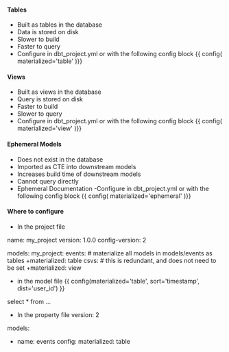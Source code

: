 
#### Tables
- Built as tables in the database
- Data is stored on disk
- Slower to build
- Faster to query
- Configure in dbt_project.yml or with the following config block
{{ config(
    materialized='table'
)}}

#### Views
- Built as views in the database
- Query is stored on disk
- Faster to build
- Slower to query
- Configure in dbt_project.yml or with the following config block
{{ config(
    materialized='view'
)}}

#### Ephemeral Models
- Does not exist in the database
- Imported as CTE into downstream models
- Increases build time of downstream models
- Cannot query directly
- Ephemeral Documentation
-Configure in dbt_project.yml or with the following config block
{{ config(
    materialized='ephemeral'
)}}

#### Where to configure
- In the project file

name: my_project
version: 1.0.0
config-version: 2

models:
  my_project:
    events:
      # materialize all models in models/events as tables
      +materialized: table
    csvs:
      # this is redundant, and does not need to be set
      +materialized: view

- in the model file
{{ config(materialized='table', sort='timestamp', dist='user_id') }}

select *
from ...

- In the property file
version: 2

models:
  - name: events
    config:
      materialized: table
